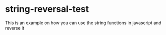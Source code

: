 # string-reversal-test

This is an example on how you can use the string functions in javascript and reverse it